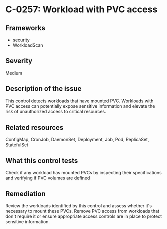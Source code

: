 # C-0257: Workload with PVC access

## Frameworks
* security
* WorkloadScan
 
## Severity
Medium

## Description of the issue
This control detects workloads that have mounted PVC. Workloads with PVC access can potentially expose sensitive information and elevate the risk of unauthorized access to critical resources.
 
## Related resources
ConfigMap, CronJob, DaemonSet, Deployment, Job, Pod, ReplicaSet, StatefulSet
 
## What this control tests 
Check if any workload has mounted PVCs by inspecting their specifications and verifying if PVC volumes are defined
 
## Remediation
Review the workloads identified by this control and assess whether it's necessary to mount these PVCs. Remove PVC access from workloads that don't require it or ensure appropriate access controls are in place to protect sensitive information.
 
